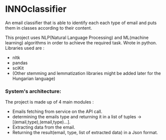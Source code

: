 # INNOclassifier
 An email classifier that is able to identify each each type of email and puts them in classes according to their content.

This project uses NLP(Natural Language Processing) and ML(machine learning) algorithms in order to achieve the required task.
Wrote in python.
 Libraries used are :
  - nltk
  - pandas
  - sciKit
  - (Other stemming and lemmatization libraries might be added later for the Hungarian language)

### System's architecture:
 The project is made up of 4 main modules :
  - Emails fetching from service on the API call.
  - determining the emails type and returning it in a list of tuples -> [(email,type),(email,type)...].
  - Extracting data from the email.
  - Returning the result(email, type, list of extracted data) in a Json format.


